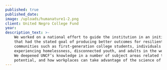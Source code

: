 ```yaml
---
published: true
published_date:
image: /uploads/humanature1-2.png
client: United Negro College Fund
year:
description_text: >-
    We worked on a national effort to guide the institution in an initiative
    that had the stated goal of producing better outcomes for resilient
    communities such as first-generation college students, individuals
    experiencing homelessness, disconnected youth, and adults in the workforce.
    We deepened UNCF’s knowledge in a number of subject areas related to human
    potential, and how workplaces can take advantage of the science of learning.
---
```



